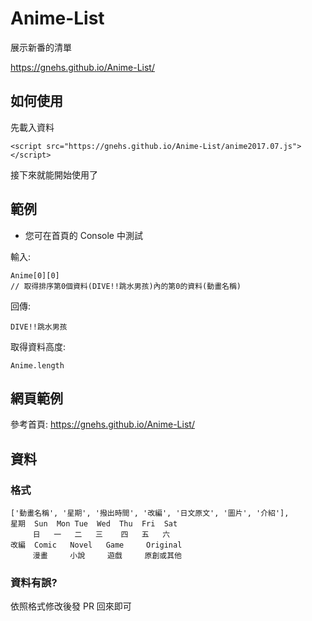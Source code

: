 # Anime-List
展示新番的清單

https://gnehs.github.io/Anime-List/

## 如何使用
先載入資料
```
<script src="https://gnehs.github.io/Anime-List/anime2017.07.js"></script>
```
接下來就能開始使用了

## 範例
- 您可在首頁的 Console 中測試

輸入:
```
Anime[0][0]
// 取得排序第0個資料(DIVE!!跳水男孩)內的第0的資料(動畫名稱)
```
回傳:
```
DIVE!!跳水男孩
```
取得資料高度:
```
Anime.length
```
## 網頁範例
參考首頁: https://gnehs.github.io/Anime-List/

## 資料
### 格式
```
['動畫名稱', '星期', '撥出時間', '改編', '日文原文', '圖片', '介紹'],
星期  Sun  Mon Tue  Wed  Thu  Fri  Sat
     日   一   二   三    四   五   六
改編  Comic   Novel   Game     Original
     漫畫     小說     遊戲     原創或其他
```
### 資料有誤?
依照格式修改後發 PR 回來即可
